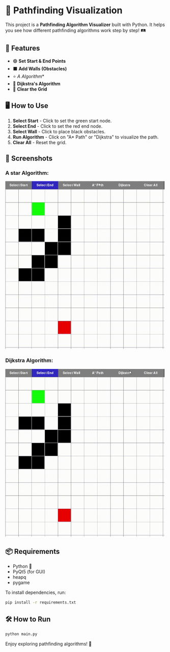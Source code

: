# 🚀 Pathfinding Visualization

This project is a **Pathfinding Algorithm Visualizer** built with Python. It helps you see how different pathfinding algorithms work step by step! 🛤️

## 📌 Features

- 🟢 **Set Start & End Points**
- ⬛ **Add Walls (Obstacles)**
- ⭐ **A* Algorithm**
- 🏁 **Dijkstra's Algorithm**
- 🔄 **Clear the Grid**

## 🖥️ How to Use

1. **Select Start** - Click to set the green start node.
2. **Select End** - Click to set the red end node.
3. **Select Wall** - Click to place black obstacles.
4. **Run Algorithm** - Click on "A* Path" or "Dijkstra" to visualize the path.
5. **Clear All** - Reset the grid.

## 📸 Screenshots

### A star Algorithm:
<!-- ![astar](assets\astar.gif) -->
<img src="assets\astar.gif" width="500">

### Dijkstra Algorithm:
<!-- ![Dijkstra](assets\dijkstra.gif) -->
<img src="assets\dijkstra.gif" width="500">

## 📦 Requirements

- Python 🐍
- PyQt5 (for GUI)
- heapq
- pygame

To install dependencies, run:
```bash
pip install -r requirements.txt
```

## 🛠️ How to Run
```bash
python main.py
```

Enjoy exploring pathfinding algorithms! 🎉

